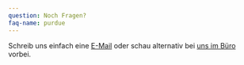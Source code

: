```yaml
---
question: Noch Fragen?
faq-name: purdue
---
```


Schreib uns einfach eine [E-Mail](mailto:goingabroad@pep-dortmund.org) oder schau alternativ
bei [uns im Büro](/mitmachen.html) vorbei.
